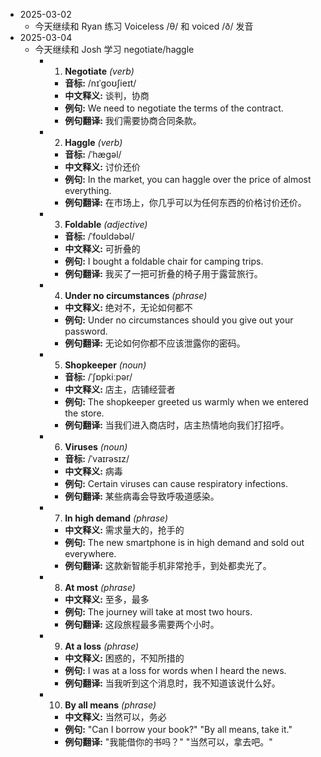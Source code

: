 - 2025-03-02
	- 今天继续和 Ryan 练习 Voiceless /θ/ 和 voiced /ð/ 发音
- 2025-03-04
	- 今天继续和 Josh 学习 negotiate/haggle
		- 1. **Negotiate** *(verb)*
			- **音标:** /nɪˈɡoʊʃieɪt/
			- **中文释义:** 谈判，协商
			- **例句:** We need to negotiate the terms of the contract.
			- **例句翻译:** 我们需要协商合同条款。
		- 2. **Haggle** *(verb)*
			- **音标:** /ˈhæɡəl/
			- **中文释义:** 讨价还价
			- **例句:** In the market, you can haggle over the price of almost everything.
			- **例句翻译:** 在市场上，你几乎可以为任何东西的价格讨价还价。
		- 3. **Foldable** *(adjective)*
			- **音标:** /ˈfoʊldəbəl/
			- **中文释义:** 可折叠的
			- **例句:** I bought a foldable chair for camping trips.
			- **例句翻译:** 我买了一把可折叠的椅子用于露营旅行。
		- 4. **Under no circumstances** *(phrase)*
			- **中文释义:** 绝对不，无论如何都不
			- **例句:** Under no circumstances should you give out your password.
			- **例句翻译:** 无论如何你都不应该泄露你的密码。
		- 5. **Shopkeeper** *(noun)*
			- **音标:** /ˈʃɒpkiːpər/
			- **中文释义:** 店主，店铺经营者
			- **例句:** The shopkeeper greeted us warmly when we entered the store.
			- **例句翻译:** 当我们进入商店时，店主热情地向我们打招呼。
		- 6. **Viruses** *(noun)*
			- **音标:** /ˈvaɪrəsɪz/
			- **中文释义:** 病毒
			- **例句:** Certain viruses can cause respiratory infections.
			- **例句翻译:** 某些病毒会导致呼吸道感染。
		- 7. **In high demand** *(phrase)*
			- **中文释义:** 需求量大的，抢手的
			- **例句:** The new smartphone is in high demand and sold out everywhere.
			- **例句翻译:** 这款新智能手机非常抢手，到处都卖光了。
		- 8. **At most** *(phrase)*
			- **中文释义:** 至多，最多
			- **例句:** The journey will take at most two hours.
			- **例句翻译:** 这段旅程最多需要两个小时。
		- 9. **At a loss** *(phrase)*
			- **中文释义:** 困惑的，不知所措的
			- **例句:** I was at a loss for words when I heard the news.
			- **例句翻译:** 当我听到这个消息时，我不知道该说什么好。
		- 10. **By all means** *(phrase)*
			- **中文释义:** 当然可以，务必
			- **例句:** "Can I borrow your book?" "By all means, take it."
			- **例句翻译:** "我能借你的书吗？" "当然可以，拿去吧。"